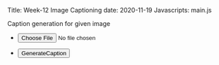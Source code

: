 Title: Week-12 Image Captioning
date: 2020-11-19
Javascripts: main.js


Caption generation for given image


  <section>
    <div class="row gtr-uniform">
      <div class="col-3 col-12-xsmall">
        <ul class="actions">
          <li><input id="getFile" type="file" accept="image/jpg"/></li>
        </ul>
        <ul class="actions">
          <li><input id="gencap" type="button" value="GenerateCaption"/></li>
        </ul>
      </div>
      <div class="col-6 col-12-xsmall">
        <span class="image fit">
          <img id="upImage" src="#" alt="">
        </span>
        <h3 id="imgClass" style="text-align:center" ></h3>
      </div>
    </div>
  </section>

